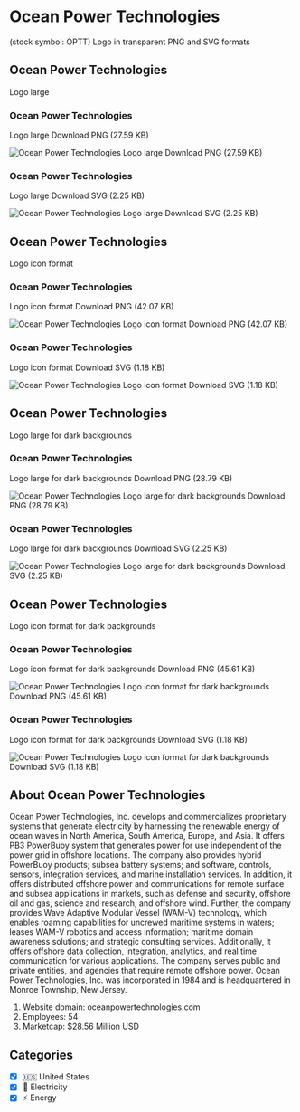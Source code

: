# Ocean Power Technologies
 (stock symbol: OPTT) Logo in transparent PNG and SVG formats

## Ocean Power Technologies
 Logo large

### Ocean Power Technologies
 Logo large Download PNG (27.59 KB)

![Ocean Power Technologies
 Logo large Download PNG (27.59 KB)](/img/orig/OPTT_BIG-2110a29e.png)

### Ocean Power Technologies
 Logo large Download SVG (2.25 KB)

![Ocean Power Technologies
 Logo large Download SVG (2.25 KB)](/img/orig/OPTT_BIG-3de42e1e.svg)

## Ocean Power Technologies
 Logo icon format

### Ocean Power Technologies
 Logo icon format Download PNG (42.07 KB)

![Ocean Power Technologies
 Logo icon format Download PNG (42.07 KB)](/img/orig/OPTT-c80b4282.png)

### Ocean Power Technologies
 Logo icon format Download SVG (1.18 KB)

![Ocean Power Technologies
 Logo icon format Download SVG (1.18 KB)](/img/orig/OPTT-d44d3b64.svg)

## Ocean Power Technologies
 Logo large for dark backgrounds

### Ocean Power Technologies
 Logo large for dark backgrounds Download PNG (28.79 KB)

![Ocean Power Technologies
 Logo large for dark backgrounds Download PNG (28.79 KB)](/img/orig/OPTT_BIG.D-f12abbe2.png)

### Ocean Power Technologies
 Logo large for dark backgrounds Download SVG (2.25 KB)

![Ocean Power Technologies
 Logo large for dark backgrounds Download SVG (2.25 KB)](/img/orig/OPTT_BIG.D-99f16ec5.svg)

## Ocean Power Technologies
 Logo icon format for dark backgrounds

### Ocean Power Technologies
 Logo icon format for dark backgrounds Download PNG (45.61 KB)

![Ocean Power Technologies
 Logo icon format for dark backgrounds Download PNG (45.61 KB)](/img/orig/OPTT.D-98e75e8b.png)

### Ocean Power Technologies
 Logo icon format for dark backgrounds Download SVG (1.18 KB)

![Ocean Power Technologies
 Logo icon format for dark backgrounds Download SVG (1.18 KB)](/img/orig/OPTT.D-fa03474f.svg)

## About Ocean Power Technologies


Ocean Power Technologies, Inc. develops and commercializes proprietary systems that generate electricity by harnessing the renewable energy of ocean waves in North America, South America, Europe, and Asia. It offers PB3 PowerBuoy system that generates power for use independent of the power grid in offshore locations. The company also provides hybrid PowerBuoy products; subsea battery systems; and software, controls, sensors, integration services, and marine installation services. In addition, it offers distributed offshore power and communications for remote surface and subsea applications in markets, such as defense and security, offshore oil and gas, science and research, and offshore wind. Further, the company provides Wave Adaptive Modular Vessel (WAM-V) technology, which enables roaming capabilities for uncrewed maritime systems in waters; leases WAM-V robotics and access information; maritime domain awareness solutions; and strategic consulting services. Additionally, it offers offshore data collection, integration, analytics, and real time communication for various applications. The company serves public and private entities, and agencies that require remote offshore power. Ocean Power Technologies, Inc. was incorporated in 1984 and is headquartered in Monroe Township, New Jersey.

1. Website domain: oceanpowertechnologies.com
2. Employees: 54
3. Marketcap: $28.56 Million USD


## Categories
- [x] 🇺🇸 United States
- [x] 🔋 Electricity
- [x] ⚡ Energy
